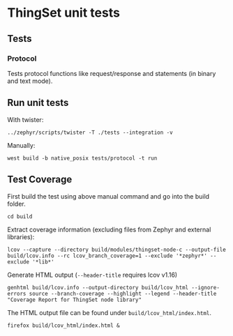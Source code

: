 # ThingSet unit tests

## Tests

### Protocol

Tests protocol functions like request/response and statements (in binary and text mode).

## Run unit tests

With twister:

    ../zephyr/scripts/twister -T ./tests --integration -v

Manually:

    west build -b native_posix tests/protocol -t run

## Test Coverage

First build the test using above manual command and go into the build folder.

    cd build

Extract coverage information (excluding files from Zephyr and external libraries):

    lcov --capture --directory build/modules/thingset-node-c --output-file build/lcov.info --rc lcov_branch_coverage=1 --exclude '*zephyr*' --exclude '*lib*'

Generate HTML output (`--header-title` requires lcov v1.16)

    genhtml build/lcov.info --output-directory build/lcov_html --ignore-errors source --branch-coverage --highlight --legend --header-title "Coverage Report for ThingSet node library"

The HTML output file can be found under `build/lcov_html/index.html`.

    firefox build/lcov_html/index.html &
